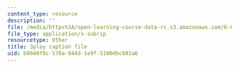 ```yaml
---
content_type: resource
description: ''
file: /media/https%3A/open-learning-course-data-rc.s3.amazonaws.com/6-851-advanced-data-structures-spring-2012/b0040f0c578a944d1e9f5100dbc681a6_pOKy3RZbSws.srt
file_type: application/x-subrip
resourcetype: Other
title: 3play caption file
uid: b0040f0c-578a-944d-1e9f-5100dbc681a6
---
```

